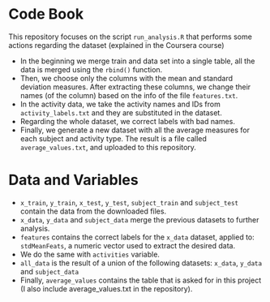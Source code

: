 # Code Book

This repository focuses on the script `run_analysis.R` that performs some actions regarding the dataset (explained in the Coursera course)

* In the beginning we merge train and data set into a single table, all the data is merged using the `rbind()` function. 
* Then, we choose only the columns with the mean and standard deviation measures. After extracting these columns, we change their names (of the column) based on the info of the file `features.txt`.
* In the activity data, we take the activity names and IDs from `activity_labels.txt` and they are substituted in the dataset.
* Regarding the whole dataset, we correct labels with bad names.
* Finally, we generate a new dataset with all the average measures for each subject and activity type. The result is a file called `average_values.txt`, and uploaded to this repository.

# Data and Variables

* `x_train`, `y_train`, `x_test`, `y_test`, `subject_train` and `subject_test` contain the data from the downloaded files.
* `x_data`, `y_data` and `subject_data` merge the previous datasets to further analysis.
* `features` contains the correct labels for the `x_data` dataset, applied to: `stdMeanFeats`, a numeric vector used to extract the desired data.
* We do the same with `activities` variable.
* `all_data` is the result of a union of the following datasets: `x_data`, `y_data` and `subject_data`
* Finally, `average_values` contains the table that is asked for in this project (I also include average_values.txt in the repository).  
